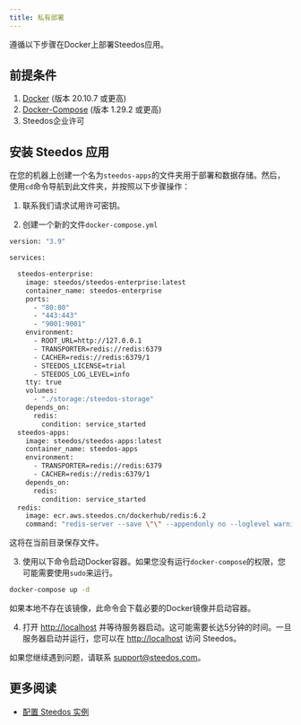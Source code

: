 ```yaml
---
title: 私有部署
---
```


遵循以下步骤在Docker上部署Steedos应用。

## 前提条件

1. [Docker](https://docs.docker.com/get-docker/) (版本 20.10.7 或更高)
2. [Docker-Compose](https://docs.docker.com/compose/install/) (版本 1.29.2 或更高)
3. Steedos企业许可

## 安装 Steedos 应用

在您的机器上创建一个名为`steedos-apps`的文件夹用于部署和数据存储。然后，使用`cd`命令导航到此文件夹，并按照以下步骤操作：

1. 联系我们请求试用许可密钥。

2. 创建一个新的文件`docker-compose.yml`

```bash
version: "3.9"

services:

  steedos-enterprise:
    image: steedos/steedos-enterprise:latest
    container_name: steedos-enterprise
    ports:
      - "80:80"    
      - "443:443" 
      - "9001:9001"
    environment:
      - ROOT_URL=http://127.0.0.1
      - TRANSPORTER=redis://redis:6379
      - CACHER=redis://redis:6379/1
      - STEEDOS_LICENSE=trial
      - STEEDOS_LOG_LEVEL=info
    tty: true
    volumes:
      - "./storage:/steedos-storage"
    depends_on:
      redis:
        condition: service_started
  steedos-apps:
    image: steedos/steedos-apps:latest
    container_name: steedos-apps
    environment:
      - TRANSPORTER=redis://redis:6379
      - CACHER=redis://redis:6379/1
    depends_on:
      redis:
        condition: service_started
  redis:
    image: ecr.aws.steedos.cn/dockerhub/redis:6.2
    command: "redis-server --save \"\" --appendonly no --loglevel warning"
```

这将在当前目录保存文件。

3. 使用以下命令启动Docker容器。如果您没有运行`docker-compose`的权限，您可能需要使用`sudo`来运行。

```bash
docker-compose up -d
```

如果本地不存在该镜像，此命令会下载必要的Docker镜像并启动容器。

4. 打开 [http://localhost](http://localhost) 并等待服务器启动。这可能需要长达5分钟的时间。一旦服务器启动并运行，您可以在 [http://localhost](http://localhost) 访问 Steedos。

如果您继续遇到问题，请联系 [support@steedos.com](mailto:support@steedos.com)。

## 更多阅读

* [配置 Steedos 实例](/deploy/steedos-config)
